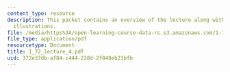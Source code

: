 ```yaml
---
content_type: resource
description: This packet contains an overview of the lecture along with diagrams and
  illustrations.
file: /media/https%3A/open-learning-course-data-rc.s3.amazonaws.com/1-72-groundwater-hydrology-fall-2005/372e37dbaf84c444238d2f048eb21bfb_1_72_lecture_4.pdf
file_type: application/pdf
resourcetype: Document
title: 1_72_lecture_4.pdf
uid: 372e37db-af84-c444-238d-2f048eb21bfb
---
```

